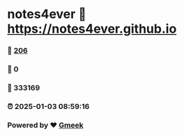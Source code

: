 # notes4ever :link: https://notes4ever.github.io 
### :page_facing_up: [206](https://notes4ever.github.io/tag.html) 
### :speech_balloon: 0 
### :hibiscus: 333169 
### :alarm_clock: 2025-01-03 08:59:16 
### Powered by :heart: [Gmeek](https://github.com/Meekdai/Gmeek)
